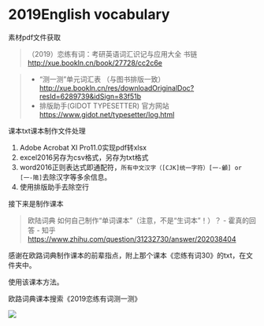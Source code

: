 # 2019English vocabulary

素材pdf文件获取

> （2019）恋练有词：考研英语词汇识记与应用大全 书链  http://xue.bookln.cn/book/27728/cc2c6e

> - “测一测”单元词汇表 （与图书排版一致）http://xue.bookln.cn/res/downloadOriginalDoc?resId=6289739&idSign=83f51b 
> - 排版助手(GIDOT TYPESETTER) 官方网站  https://www.gidot.net/typesetter/log.html

课本txt课本制作文件处理

1. Adobe Acrobat XI Pro11.0实现pdf转xlsx
2. excel2016另存为csv格式，另存为txt格式
3. word2016正则表达式即通配符，`所有中文汉字（[CJK]统一字符）[一-龥] or [一-﨩]`去除汉字等多余信息。
4. 使用排版助手去除空行

接下来是制作课本

> 欧陆词典 如何自己制作“单词课本”（注意，不是“生词本”！）？ - 霍真的回答 - 知乎
> https://www.zhihu.com/question/31232730/answer/202038404

感谢在欧路词典制作课本的前辈指点，附上那个课本《恋练有词30》的txt，在文件夹中。

使用该课本方法。

欧路词典课本搜索《2019恋练有词测一测》

![](http://ww1.sinaimg.cn/large/005yt5eJly1futanflpp8j30fb0c8mxl.jpg)